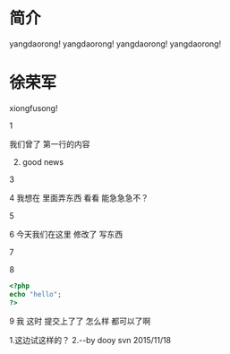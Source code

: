 # 简介
yangdaorong!
yangdaorong!
yangdaorong!
yangdaorong!

徐荣军
=======

xiongfusong!

1

我们曾了 第一行的内容

2. good news

3

4 我想在 里面弄东西 看看 能急急急不？

5

6  今天我们在这里 修改了 写东西

7

8
```php
<?php
echo "hello";
?>
```


9 我 这时 提交上了了  怎么样 都可以了啊

1.这边试这样的？
2.--by dooy svn  2015/11/18
